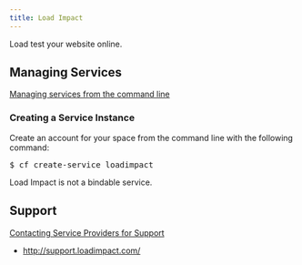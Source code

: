 ```yaml
---
title: Load Impact
---
```


Load test your website online.

## <a id='managing'></a>Managing Services ##

[Managing services from the command line](../../../using/services/managing-services.html)

### Creating a Service Instance ##

Create an account for your space from the command line with the following command:

<pre class="terminal">
$ cf create-service loadimpact
</pre>
    
Load Impact is not a bindable service.

## <a id='support'></a>Support ##

[Contacting Service Providers for Support](../contacting-service-providers-for-support.html)

* http://support.loadimpact.com/

